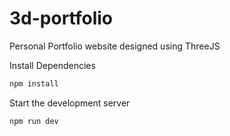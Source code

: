 # 3d-portfolio

Personal Portfolio website designed using ThreeJS

Install Dependencies

```sh
npm install
```

Start the development server

```sh
npm run dev
```


